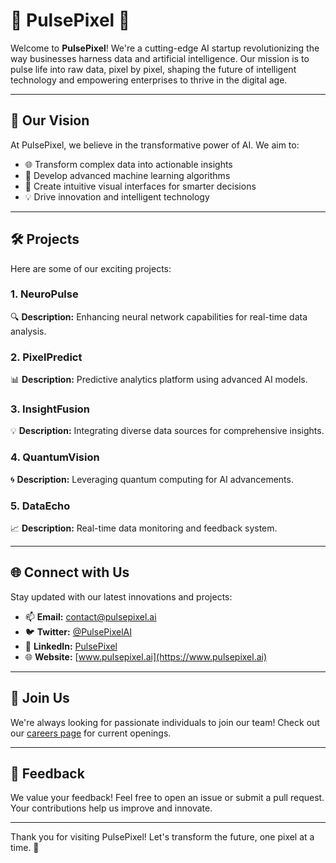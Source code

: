 # 🤖 PulsePixel 🤖

Welcome to **PulsePixel**! We're a cutting-edge AI startup revolutionizing the way businesses harness data and artificial intelligence. Our mission is to pulse life into raw data, pixel by pixel, shaping the future of intelligent technology and empowering enterprises to thrive in the digital age.

---

## 🚀 Our Vision

At PulsePixel, we believe in the transformative power of AI. We aim to:

- 🌐 Transform complex data into actionable insights
- 🤖 Develop advanced machine learning algorithms
- 🎨 Create intuitive visual interfaces for smarter decisions
- 💡 Drive innovation and intelligent technology

---

## 🛠️ Projects

Here are some of our exciting projects:

### 1. **NeuroPulse**
🔍 **Description:** Enhancing neural network capabilities for real-time data analysis.

### 2. **PixelPredict**
📊 **Description:** Predictive analytics platform using advanced AI models.

### 3. **InsightFusion**
💡 **Description:** Integrating diverse data sources for comprehensive insights.

### 4. **QuantumVision**
🌀 **Description:** Leveraging quantum computing for AI advancements.

### 5. **DataEcho**
📈 **Description:** Real-time data monitoring and feedback system.

---

## 🌐 Connect with Us

Stay updated with our latest innovations and projects:

- 📫 **Email:** [contact@pulsepixel.ai](mailto:contact@pulsepixel.ai)
- 🐦 **Twitter:** [@PulsePixelAI](https://twitter.com/PulsePixelAI)
- 💼 **LinkedIn:** [PulsePixel](https://www.linkedin.com/company/pulsepixel)
- 🌐 **Website:** [www.pulsepixel.ai](https://www.pulsepixel.ai)

---

## 🤝 Join Us

We're always looking for passionate individuals to join our team! Check out our [careers page](https://www.pulsepixel.ai/careers) for current openings.

---

## 💬 Feedback

We value your feedback! Feel free to open an issue or submit a pull request. Your contributions help us improve and innovate.

---

Thank you for visiting PulsePixel! Let's transform the future, one pixel at a time. 🤖
